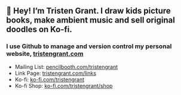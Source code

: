 ## 👋 Hey! I’m Tristen Grant. I draw kids picture books, make ambient music and sell original doodles on Ko-fi.

### I use Github to manage and version control my personal website, [tristengrant.com](https://tristengrant.com)

- Mailing List: [pencilbooth.com/tristengrant](https://pencilbooth.com/tristengrant)
- Link Page: [tristengrant.com/links](https://tristengrant.com/links)
- Ko-fi: [ko-fi.com/tristengrant](https://ko-fi.com/tristengrant)
- Ko-fi Shop: [ko-fi.com/tristengrant/shop](https://ko-fi.com/tristengrant/shop)
